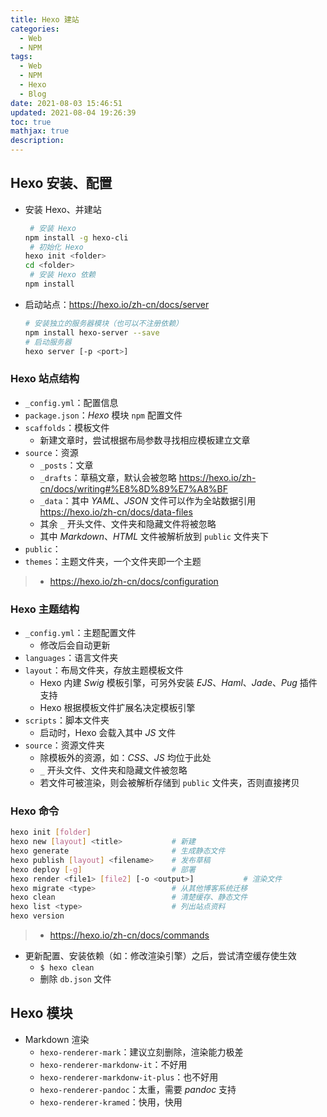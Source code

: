 ```yaml
---
title: Hexo 建站
categories:
  - Web
  - NPM
tags:
  - Web
  - NPM
  - Hexo
  - Blog
date: 2021-08-03 15:46:51
updated: 2021-08-04 19:26:39
toc: true
mathjax: true
description: 
---
```


##	Hexo 安装、配置

-	安装 Hexo、并建站

	```sh
	 # 安装 Hexo
	npm install -g hexo-cli
	 # 初始化 Hexo
	hexo init <folder>
	cd <folder>
	 # 安装 Hexo 依赖
	npm install
	```

-	启动站点：<https://hexo.io/zh-cn/docs/server>

	```sh
	# 安装独立的服务器模块（也可以不注册依赖）
	npm install hexo-server --save
	# 启动服务器
	hexo server [-p <port>]
	```

###	Hexo 站点结构

-	`_config.yml`：配置信息
-	`package.json`：*Hexo* 模块 `npm` 配置文件
-	`scaffolds`：模板文件
	-	新建文章时，尝试根据布局参数寻找相应模板建立文章
-	`source`：资源
	-	`_posts`：文章
	-	`_drafts`：草稿文章，默认会被忽略 <https://hexo.io/zh-cn/docs/writing#%E8%8D%89%E7%A8%BF>
	-	`_data`：其中 *YAML*、*JSON* 文件可以作为全站数据引用 <https://hexo.io/zh-cn/docs/data-files>
	-	其余 `_` 开头文件、文件夹和隐藏文件将被忽略
	-	其中 *Markdown*、*HTML* 文件被解析放到 `public` 文件夹下
-	`public`：
-	`themes`：主题文件夹，一个文件夹即一个主题

> - <https://hexo.io/zh-cn/docs/configuration>

###	Hexo 主题结构

-	`_config.yml`：主题配置文件
	-	修改后会自动更新
-	`languages`：语言文件夹
-	`layout`：布局文件夹，存放主题模板文件
	-	Hexo 内建 *Swig* 模板引擎，可另外安装 *EJS*、*Haml*、*Jade*、*Pug* 插件支持
	-	Hexo 根据模板文件扩展名决定模板引擎
-	`scripts`：脚本文件夹
	-	启动时，Hexo 会载入其中 *JS* 文件
-	`source`：资源文件夹
	-	除模板外的资源，如：*CSS*、*JS* 均位于此处
	-	`_` 开头文件、文件夹和隐藏文件被忽略
	-	若文件可被渲染，则会被解析存储到 `public` 文件夹，否则直接拷贝

###	Hexo 命令

```sh
hexo init [folder]
hexo new [layout] <title>			# 新建
hexo generate						# 生成静态文件
hexo publish [layout] <filename>	# 发布草稿
hexo deploy [-g]					# 部署
hexo render <file1> [file2] [-o <output>]			# 渲染文件
hexo migrate <type>					# 从其他博客系统迁移
hexo clean							# 清楚缓存、静态文件
hexo list <type>					# 列出站点资料
hexo version
```

> - <https://hexo.io/zh-cn/docs/commands>

-	更新配置、安装依赖（如：修改渲染引擎）之后，尝试清空缓存使生效
	-	`$ hexo clean`
	-	删除 `db.json` 文件

##	Hexo 模块

-	Markdown 渲染
	-	`hexo-renderer-mark`：建议立刻删除，渲染能力极差
	-	`hexo-renderer-markdonw-it`：不好用
	-	`hexo-renderer-markdonw-it-plus`：也不好用
	-	`hexo-renderer-pandoc`：太重，需要 *pandoc* 支持
	-	`hexo-renderer-kramed`：快用，快用




